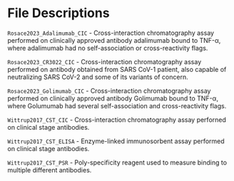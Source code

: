 # File Descriptions

`Rosace2023_Adalimumab_CIC` - Cross-interaction chromatography assay performed on clinically approved antibody adalimumab bound to TNF-α, where adalimumab had no self-association or cross-reactivity flags.

`Rosace2023_CR3022_CIC` - Cross-interaction chromatography assay performed on antibody obtained from SARS CoV-1 patient, also capable of neutralizing SARS CoV-2 and some of its variants of concern.

`Rosace2023_Golimumab_CIC` - Cross-interaction chromatography assay performed on clinically approved antibody Golimumab bound to TNF-α, where Golumumab had several self-association and cross-reactivity flags.

`Wittrup2017_CST_CIC` - Cross-interaction chromatography assay perforned on clinical stage antibodies.

`Wittrup2017_CST_ELISA` - Enzyme-linked immunosorbent assay performed on clinical stage antibodies.

`Wittrup2017_CST_PSR` - Poly-specificity reagent used to measure binding to multiple different antibodies.

